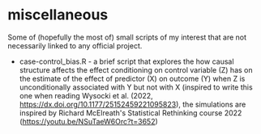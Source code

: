 # miscellaneous
Some of (hopefully the most of) small scripts of my interest that are not necessarily linked to any official project.

* case-control_bias.R - a brief script that explores the how causal structure affects the effect conditioning on control variable (Z) has on the estimate of the effect of predictor (X) on outcome (Y) when Z is unconditionally associated with Y but not with X (inspired to write this one when reading Wysocki et al. (2022, https://dx.doi.org/10.1177/25152459221095823), the simulations are inspired by Richard McElreath's Statistical Rethinking course 2022 (https://youtu.be/NSuTaeW6Orc?t=3652)
